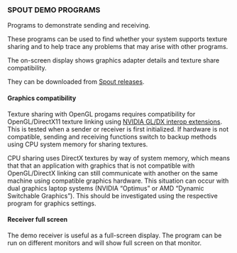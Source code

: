 ### SPOUT DEMO PROGRAMS

Programs to demonstrate sending and receiving.

These programs can be used to find whether your system supports texture sharing and to help trace any problems that may arise with other programs.

The on-screen display shows graphics adapter details and texture share compatibility.

They can be downloaded from [Spout releases](https://github.com/leadedge/Spout2/releases).


#### Graphics compatibility

Texture sharing with OpenGL progams requires compatibility for OpenGL/DirectX11 texture linking using [NVIDIA GL/DX interop extensions](https://www.khronos.org/registry/OpenGL/extensions/NV/WGL_NV_DX_interop2.txt). This is tested when a sender or receiver is first initialized. If hardware is not compatible, sending and receiving functions switch to backup methods using CPU system memory for sharing textures.

CPU sharing uses DirectX textures by way of system memory, which means that that an application with graphics that is not compatible with OpenGL/DirectX linking can still communicate with another on the same machine using compatible graphics hardware. This situation can occur with dual graphics laptop systems (NVIDIA “Optimus” or AMD “Dynamic Switchable Graphics”). This should be investigated using the respective program for graphics settings.

#### Receiver full screen

The demo receiver is useful as a full-screen display. The program can be run on different monitors and will show full screen on that monitor.

